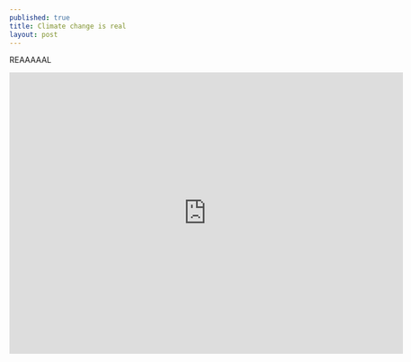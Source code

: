 ```yaml
---
published: true
title: Climate change is real
layout: post
---
```

REAAAAAL

<iframe width="700" height="500" frameborder="0" scrolling="no" src="https://plot.ly/~IsabelZbukvic/2.embed"></iframe>